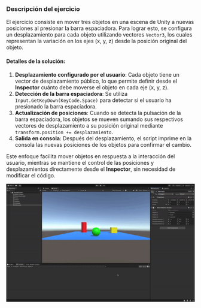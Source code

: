### Descripción del ejercicio

El ejercicio consiste en mover tres objetos en una escena de Unity a nuevas posiciones al presionar la barra espaciadora. Para lograr esto, se configura un desplazamiento para cada objeto utilizando vectores `Vector3`, los cuales representan la variación en los ejes (x, y, z) desde la posición original del objeto. 

#### Detalles de la solución:

1. **Desplazamiento configurado por el usuario**: Cada objeto tiene un vector de desplazamiento público, lo que permite definir desde el **Inspector** cuánto debe moverse el objeto en cada eje (x, y, z).
2. **Detección de la barra espaciadora**: Se utiliza `Input.GetKeyDown(KeyCode.Space)` para detectar si el usuario ha presionado la barra espaciadora.
3. **Actualización de posiciones**: Cuando se detecta la pulsación de la barra espaciadora, los objetos se mueven sumando sus respectivos vectores de desplazamiento a su posición original mediante `transform.position += desplazamiento`.
4. **Salida en consola**: Después del desplazamiento, el script imprime en la consola las nuevas posiciones de los objetos para confirmar el cambio.

Este enfoque facilita mover objetos en respuesta a la interacción del usuario, mientras se mantiene el control de las posiciones y desplazamientos directamente desde el **Inspector**, sin necesidad de modificar el código.

![Ejemplo del script MoveObjects](MoveObjects.gif)
